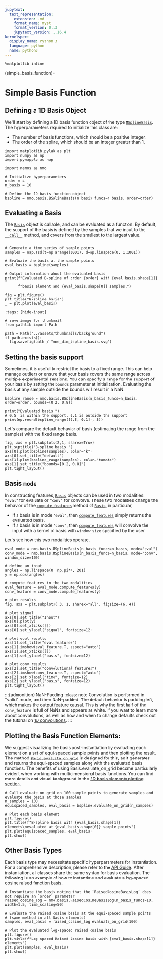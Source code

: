 ```yaml
---
jupytext:
  text_representation:
    extension: .md
    format_name: myst
    format_version: 0.13
    jupytext_version: 1.16.4
kernelspec:
  display_name: Python 3
  language: python
  name: python3
---
```


```{code-cell} ipython3
%matplotlib inline
```

(simple_basis_function)=
# Simple Basis Function

## Defining a 1D Basis Object

We'll start by defining a 1D basis function object of the type [`MSplineBasis`](nemos.basis.MSplineBasis).
The hyperparameters required to initialize this class are:

- The number of basis functions, which should be a positive integer.
- The order of the spline, which should be an integer greater than 1.

```{code-cell} ipython3
import matplotlib.pylab as plt
import numpy as np
import pynapple as nap

import nemos as nmo

# Initialize hyperparameters
order = 4
n_basis = 10

# Define the 1D basis function object
bspline = nmo.basis.BSplineBasis(n_basis_funcs=n_basis, order=order)
```

## Evaluating a Basis

The [`Basis`](nemos.basis.Basis) object is callable, and can be evaluated as a function. By default, the support of the basis
is defined by the samples that we input to the [`__call__`](nemos.basis.Basis.__call__) method, and covers from the smallest to the largest value.


```{code-cell} ipython3

# Generate a time series of sample points
samples = nap.Tsd(t=np.arange(1001), d=np.linspace(0, 1,1001))

# Evaluate the basis at the sample points
eval_basis = bspline(samples)

# Output information about the evaluated basis
print(f"Evaluated B-spline of order {order} with {eval_basis.shape[1]} "
      f"basis element and {eval_basis.shape[0]} samples.")

fig = plt.figure()
plt.title("B-spline basis")
_ = plt.plot(eval_basis)
```

```{code-cell} ipython3
:tags: [hide-input]

# save image for thumbnail
from pathlib import Path

path = Path("../assets/thumbnails/background")
if path.exists():
  fig.savefig(path / "one_dim_bspline_basis.svg")
```

## Setting the basis support
Sometimes, it is useful to restrict the basis to a fixed range. This can help manage outliers or ensure that
your basis covers the same range across multiple experimental sessions.
You can specify a range for the support of your basis by setting the `bounds`
parameter at initialization. Evaluating the basis at any sample outside the bounds will result in a NaN.


```{code-cell} ipython3
bspline_range = nmo.basis.BSplineBasis(n_basis_funcs=n_basis, order=order, bounds=(0.2, 0.8))

print("Evaluated basis:")
# 0.5  is within the support, 0.1 is outside the support
print(np.round(bspline_range([0.5, 0.1]), 3))
```

Let's compare the default behavior of basis (estimating the range from the samples) with
the fixed range basis.


```{code-cell} ipython3
fig, axs = plt.subplots(2,1, sharex=True)
plt.suptitle("B-spline basis ")
axs[0].plot(bspline(samples), color="k")
axs[0].set_title("default")
axs[1].plot(bspline_range(samples), color="tomato")
axs[1].set_title("bounds=[0.2, 0.8]")
plt.tight_layout()
```

## Basis `mode`
In constructing features, [`Basis`](nemos.basis.Basis) objects can be used in two modalities: `"eval"` for evaluate or `"conv"`
for convolve. These two modalities change the behavior of the [`compute_features`](nemos.basis.Basis.compute_features) method of [`Basis`](nemos.basis.Basis), in particular,

- If a basis is in mode `"eval"`, then [`compute_features`](nemos.basis.Basis.compute_features) simply returns the evaluated basis.
- If a basis is in mode `"conv"`, then [`compute_features`](nemos.basis.Basis.compute_features) will convolve the input with a kernel of basis
  with `window_size` specified by the user.

Let's see how this two modalities operate.


```{code-cell} ipython3
eval_mode = nmo.basis.MSplineBasis(n_basis_funcs=n_basis, mode="eval")
conv_mode = nmo.basis.MSplineBasis(n_basis_funcs=n_basis, mode="conv", window_size=100)

# define an input
angles = np.linspace(0, np.pi*4, 201)
y = np.cos(angles)

# compute features in the two modalities
eval_feature = eval_mode.compute_features(y)
conv_feature = conv_mode.compute_features(y)

# plot results
fig, axs = plt.subplots( 3, 1, sharex="all", figsize=(6, 4))

# plot signal
axs[0].set_title("Input")
axs[0].plot(y)
axs[0].set_xticks([])
axs[0].set_ylabel("signal", fontsize=12)

# plot eval results
axs[1].set_title("eval features")
axs[1].imshow(eval_feature.T, aspect="auto")
axs[1].set_xticks([])
axs[1].set_ylabel("basis", fontsize=12)

# plot conv results
axs[2].set_title("convolutional features")
axs[2].imshow(conv_feature.T, aspect="auto")
axs[2].set_xlabel("time", fontsize=12)
axs[2].set_ylabel("basis", fontsize=12)
plt.tight_layout()
```

:::{admonition} NaN-Padding
:class: note
Convolution is performed in "valid" mode, and then NaN-padded. The default behavior
is padding left, which makes the output feature causal.
This is why the first half of the `conv_feature` is full of NaNs and appears as white.
If you want to learn more about convolutions, as well as how and when to change defaults
check out the tutorial on [1D convolutions](plot_03_1D_convolution).
:::



Plotting the Basis Function Elements:
--------------------------------------
We suggest visualizing the basis post-instantiation by evaluating each element on a set of equi-spaced sample points
and then plotting the result. The method [`Basis.evaluate_on_grid`](nemos.basis.Basis.evaluate_on_grid) is designed for this, as it generates and returns
the equi-spaced samples along with the evaluated basis functions. The benefits of using Basis.evaluate_on_grid become
particularly evident when working with multidimensional basis functions. You can find more details and visual
background in the
[2D basis elements plotting section](plotting-2d-additive-basis-elements).


```{code-cell} ipython3
# Call evaluate on grid on 100 sample points to generate samples and evaluate the basis at those samples
n_samples = 100
equispaced_samples, eval_basis = bspline.evaluate_on_grid(n_samples)

# Plot each basis element
plt.figure()
plt.title(f"B-spline basis with {eval_basis.shape[1]} elements\nevaluated at {eval_basis.shape[0]} sample points")
plt.plot(equispaced_samples, eval_basis)
plt.show()
```

Other Basis Types
-----------------
Each basis type may necessitate specific hyperparameters for instantiation. For a comprehensive description,
please refer to the  [API Guide](nemos_basis). After instantiation, all classes
share the same syntax for basis evaluation. The following is an example of how to instantiate and
evaluate a log-spaced cosine raised function basis.


```{code-cell} ipython3
# Instantiate the basis noting that the `RaisedCosineBasisLog` does not require an `order` parameter
raised_cosine_log = nmo.basis.RaisedCosineBasisLog(n_basis_funcs=10, width=1.5, time_scaling=50)

# Evaluate the raised cosine basis at the equi-spaced sample points
# (same method in all Basis elements)
samples, eval_basis = raised_cosine_log.evaluate_on_grid(100)

# Plot the evaluated log-spaced raised cosine basis
plt.figure()
plt.title(f"Log-spaced Raised Cosine basis with {eval_basis.shape[1]} elements")
plt.plot(samples, eval_basis)
plt.show()
```
